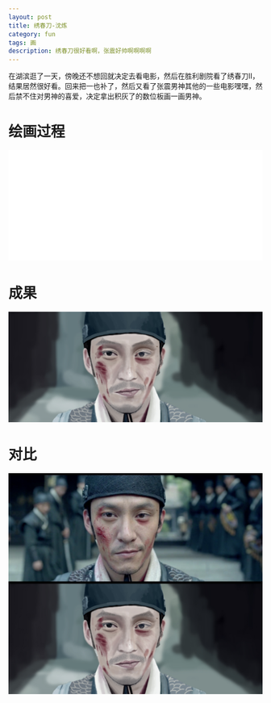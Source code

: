 ```yaml
---
layout: post
title: 绣春刀-沈炼
category: fun
tags: 画
description: 绣春刀很好看啊，张震好帅啊啊啊啊
---
```


在湖滨逛了一天，傍晚还不想回就决定去看电影，然后在胜利剧院看了绣春刀II，结果居然很好看。回来把一也补了，然后又看了张震男神其他的一些电影嘿嘿，然后禁不住对男神的喜爱，决定拿出积灰了的数位板画一画男神。

# 绘画过程

![](/public/upload/fun/xiuchundao-process.gif)

# 成果

![](/public/upload/fun/xiuchundao-shenlian.jpg)

# 对比

![](/public/upload/fun/xiuchundao-vs.jpg)
